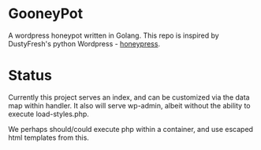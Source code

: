 # GooneyPot

A wordpress honeypot written in Golang.
This repo is inspired by DustyFresh's python Wordpress - [honeypress]. 

Status
=
Currently this project serves an index, and can be customized via the data map within handler. It also will serve wp-admin, albeit without the ability to execute load-styles.php. 

We perhaps should/could execute php within a container, and use escaped html templates from this. 


   [honeypress]: <https://github.com/dustyfresh/HoneyPress/>

